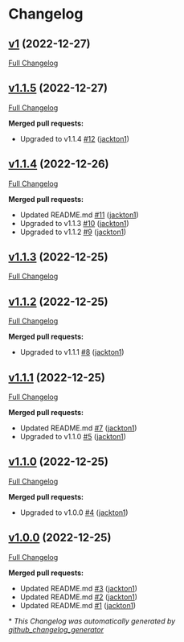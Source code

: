 # Changelog

## [v1](https://github.com/tj-actions/vercel-wait/tree/v1) (2022-12-27)

[Full Changelog](https://github.com/tj-actions/vercel-wait/compare/v1.1.5...v1)

## [v1.1.5](https://github.com/tj-actions/vercel-wait/tree/v1.1.5) (2022-12-27)

[Full Changelog](https://github.com/tj-actions/vercel-wait/compare/v1.1.4...v1.1.5)

**Merged pull requests:**

- Upgraded to v1.1.4 [\#12](https://github.com/tj-actions/vercel-wait/pull/12) ([jackton1](https://github.com/jackton1))

## [v1.1.4](https://github.com/tj-actions/vercel-wait/tree/v1.1.4) (2022-12-26)

[Full Changelog](https://github.com/tj-actions/vercel-wait/compare/v1.1.3...v1.1.4)

**Merged pull requests:**

- Updated README.md [\#11](https://github.com/tj-actions/vercel-wait/pull/11) ([jackton1](https://github.com/jackton1))
- Upgraded to v1.1.3 [\#10](https://github.com/tj-actions/vercel-wait/pull/10) ([jackton1](https://github.com/jackton1))
- Upgraded to v1.1.2 [\#9](https://github.com/tj-actions/vercel-wait/pull/9) ([jackton1](https://github.com/jackton1))

## [v1.1.3](https://github.com/tj-actions/vercel-wait/tree/v1.1.3) (2022-12-25)

[Full Changelog](https://github.com/tj-actions/vercel-wait/compare/v1.1.2...v1.1.3)

## [v1.1.2](https://github.com/tj-actions/vercel-wait/tree/v1.1.2) (2022-12-25)

[Full Changelog](https://github.com/tj-actions/vercel-wait/compare/v1.1.1...v1.1.2)

**Merged pull requests:**

- Upgraded to v1.1.1 [\#8](https://github.com/tj-actions/vercel-wait/pull/8) ([jackton1](https://github.com/jackton1))

## [v1.1.1](https://github.com/tj-actions/vercel-wait/tree/v1.1.1) (2022-12-25)

[Full Changelog](https://github.com/tj-actions/vercel-wait/compare/v1.1.0...v1.1.1)

**Merged pull requests:**

- Updated README.md [\#7](https://github.com/tj-actions/vercel-wait/pull/7) ([jackton1](https://github.com/jackton1))
- Upgraded to v1.1.0 [\#5](https://github.com/tj-actions/vercel-wait/pull/5) ([jackton1](https://github.com/jackton1))

## [v1.1.0](https://github.com/tj-actions/vercel-wait/tree/v1.1.0) (2022-12-25)

[Full Changelog](https://github.com/tj-actions/vercel-wait/compare/v1.0.0...v1.1.0)

**Merged pull requests:**

- Upgraded to v1.0.0 [\#4](https://github.com/tj-actions/vercel-wait/pull/4) ([jackton1](https://github.com/jackton1))

## [v1.0.0](https://github.com/tj-actions/vercel-wait/tree/v1.0.0) (2022-12-25)

[Full Changelog](https://github.com/tj-actions/vercel-wait/compare/eb356816c048225c43bf1d01d1100a85b1077da0...v1.0.0)

**Merged pull requests:**

- Updated README.md [\#3](https://github.com/tj-actions/vercel-wait/pull/3) ([jackton1](https://github.com/jackton1))
- Updated README.md [\#2](https://github.com/tj-actions/vercel-wait/pull/2) ([jackton1](https://github.com/jackton1))
- Updated README.md [\#1](https://github.com/tj-actions/vercel-wait/pull/1) ([jackton1](https://github.com/jackton1))



\* *This Changelog was automatically generated by [github_changelog_generator](https://github.com/github-changelog-generator/github-changelog-generator)*
